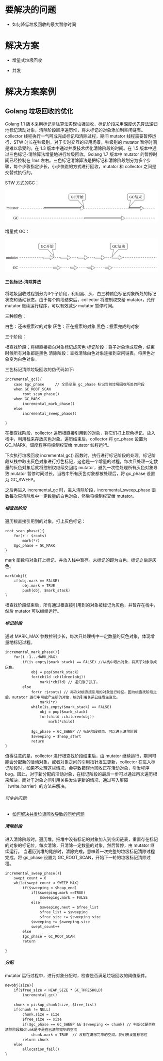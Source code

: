 # 要解决的问题

* 如何降低垃圾回收的最大暂停时间

# 解决方案

* 增量式垃圾回收

* 并发

# 解决方案案例

## Golang 垃圾回收的优化

Golang 1.1 版本采用标记清除算法实现垃圾回收，标记阶段采用深度优先算法递归地标记活动对象，清除阶段顺序遍历堆，将未标记的对象添加到空闲链表。collector 线程执行一气呵成完成标记和清除过程，期间 mutator 线程需要暂停运行，STW 时长在秒级别。对于实时交互的应用场景，秒级别的 mutator 暂停时间是难以承受的。在 1.3 版本中通过并发技术优化清除阶段的时间。在 1.5 版本中通过三色标记-清除算法增量地进行垃圾回收。Golang 1.7 版本中 mutator 的暂停时间已经控制在 1ms 左右。三色标记清除算法是把标记和清除阶段划分为多个步骤，每个步骤指定步长，小步快跑的方式进行回收，mutator 和 collector 之间是交替式执行的。

STW 方式的GC：

![img](./garbage-collection/stw-gc.png)

增量式 GC：

![img](./garbage-collection/inc-gc.png)

#### 三色标记-清除算法

将垃圾回收过程划分为3个子阶段，利用黑、灰、白三种颜色标记对象所处的标记状态和活动状态。由于每个阶段结束后，collector 将控制权交给 mutator，允许 mutator 继续运行程序，可以有效减少 mutator 暂停时间。

三种颜色：

白色：还未搜索过的对象
灰色：正在搜索的对象
黑色：搜索完成的对象

三个阶段：

根查找阶段：将根直接指向对象标记成灰色
标记阶段：将子对象涂成灰色，结束时候所有对象都是黑色
清除阶段：查找清除白色对象连接到空闲链表。将黑色对象变为白色对象。

三色标记清除垃圾回收的伪代码如下:

```
incremental_gc(){
    case $gc_phase     // 全局变量 gc_phase 标记当前垃圾回收所处的阶段
    when GC_ROOT_SCAN  
        root_scan_phase()
    when GC_MARK  
        incremental_mark_phase()
    else
        incremental_sweep_phase() 
    
}
```

在根查找阶段，collector 遍历根直接引用到的对象，将它们打上灰色标记，放入栈中，利用栈来存放灰色对象。遍历结束后，collector 将 gc_phase 设置为 GC_MARK，调度程序将控制权交给 mutator 线程运行。

下次执行垃圾回收 incremental_gc() 函数时，执行进行标记阶段的处理。标记阶段从栈中取出灰色对象进行打色标记，这也是一个增量的过程，每次只处理一定数量的灰色对象后就将控制权继续交回给 mutator，避免一次性处理所有灰色对象导致 mutator 暂停时间过长。当栈中所有灰色对象都被处理后，将 gc_phase 设置为 GC_SWEEP。

之后再进入 incremental_gc 时，进入清除阶段，incremental_sweep_phase 函数每次只清除堆中一定数量的白色对象，然后将控制权交给 mutator。

##### 根查找阶段

遍历根直接引用到的对象，打上灰色标记：

```
root_scan_phase(){
    for(r : $roots)
        mark(*r)
    $gc_phase = GC_MARK
}
```

mark 函数将对象打上标记，并放入栈中暂存。未标记的即为白色，标记之后是灰色。

```
mark(obj){
    if(obj.mark == FALSE)
        obj.mark = TRUE
        push(obj, $mark_stack)
}
```

根查找阶段结束后，所有通过根直接引用到的对象被标记为灰色，并暂存在栈中，然后 mutator 可以继续运行。

##### 标记阶段

通过 MARK_MAX 参数控制步长，每次只处理栈中一定数量的灰色对象，体现增量地标记过程。

```
incremental_mark_phase(){
    for(i :1...MARK_MAX)
        if(is_empty($mark_stack) == FALSE) //从栈中取出对象，将其子对象涂成灰色。
            obj = pop($mark_stack)
            for(child :children(obj))
                mark(*child) // 递归涂子孩子。
        else
            for(r :$roots) // 再次对根直接引用的对象进行标记。因为根查找阶段之后，mutator 运行中可能产生新的对象，根的引用关系已经发生变化。
                mark(*r)
            while(is_empty($mark_stack) == FALSE)
                obj = pop($mark_stack)
                for(child :children(obj))
                    mark(*child)
            
            $gc_phase = GC_SWEEP // 标记阶段结束，可以进入清除阶段
            $sweeping = $heap_start
            return           
}
```

值得注意的是，collector 进行根查找阶段结束后，由 mutator 继续运行，期间可能会分配新的活动对象，或者对象之间的引用指针发生更新，collector 在进入标记阶段时，如果不处理这些情况，会导致错误地回收正在活动对象，引发程序 bug。因此，对于新分配的活动对象，在标记阶段的最后一步可以通过再次遍历根来解决。而对于对象之间引用关系发生更新的情况，通过写入屏障（write_barrier）的方法来解决。

###### 衍生的问题:

* [如何解决并发垃圾回收导致的同步问题](cms-write-barrier.md)

##### 清除阶段

进入清除阶段时，遍历堆，把堆中没有标记的对象加入到空闲链表，重置存在标记的对象的标记位。每次清除，只清除一定数量的对象，然后暂停，由 mutator 继续运行。
当遍历到堆的尾部时，清除完成，意味着一次完整的垃圾标记清除过程完成。将 gc_phase 设置为 GC_ROOT_SCAN，开始下一轮的垃圾标记清除过程。

```
incremental_sweep_phase(){
    swept_count = 0
    while(swept_count < SWEEP_MAX)
        if($sweeping < $heap_end)
            if($sweeping.mark ==TRUE)
                $sweeping.mark = FALSE
            else
                $sweeping.next = $free_list
                $free_list = $sweeping
                $free_size += $sweeping.size
            $sweeping += $sweeping.size
            swept_count++
        else
        $gc_phase = GC_ROOT_SCAN
        return 
        
}
```

##### 分配

mutator 运行过程中，进行对象分配时，检查是否满足垃圾回收的阈值条件。

```
newobj(size){
    if($free_size < HEAP_SIZE * GC_THRESHOLD)
        incremental_gc()
    
    chunk = pickup_chunk(size, $free_list)
    if(chunk != NULL)
        chunk.size = size
        $free_size -= size
        if($gc_phase == GC_SWEEP && $sweeping <= chunk) // 判断GC是否在清除阶段和chunk是不是在已清除完毕的空间
            chunk.mark = TRUE  // 没有在清除完毕的空间，我们要设置标志位
        return chunk
    else
        allocation_fail()
}
```